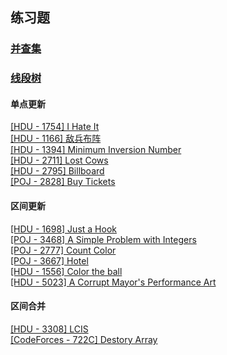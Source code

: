 ## 练习题

### [并查集](./并查集)
### [线段树](./线段树)

#### **单点更新**
[[HDU - 1754] I Hate It](./线段树/单点更新/I_Hate_It.md)  
[[HDU - 1166] 敌兵布阵](./线段树/单点更新/敌兵布阵.md)  
[[HDU - 1394] Minimum Inversion Number](./线段树/单点更新/Minimum_Inversion_Number.md)  
[[HDU - 2711] Lost Cows](./线段树/单点更新/Lost_Cows.md)  
[[HDU - 2795] Billboard](./线段树/单点更新/Billboard.md)  
[[POJ - 2828] Buy Tickets](./线段树/单点更新/Buy_Tickets.md)  

#### **区间更新**
[[HDU - 1698] Just a Hook](./线段树/区间更新/Just_a_Hook.md)  
[[POJ - 3468] A Simple Problem with Integers](./线段树/区间更新/A_Simple_Problem_With_Integers.md)  
[[POJ - 2777] Count Color](./线段树/区间更新/Count_Color.md)  
[[POJ - 3667] Hotel](./线段树/区间更新/Hotel.md)  
[[HDU - 1556] Color the ball](./线段树/区间更新/Color_The_Ball.md)  
[[HDU - 5023] A Corrupt Mayor's Performance Art](./线段树/区间更新/A_Corrupt_Mayor's_Performance_Art.md)  

#### **区间合并**
[[HDU - 3308] LCIS](./线段树/区间合并/Lcis.md)  
[[CodeForces - 722C] Destory Array](./线段树/区间合并/Destory_Array.md)
    